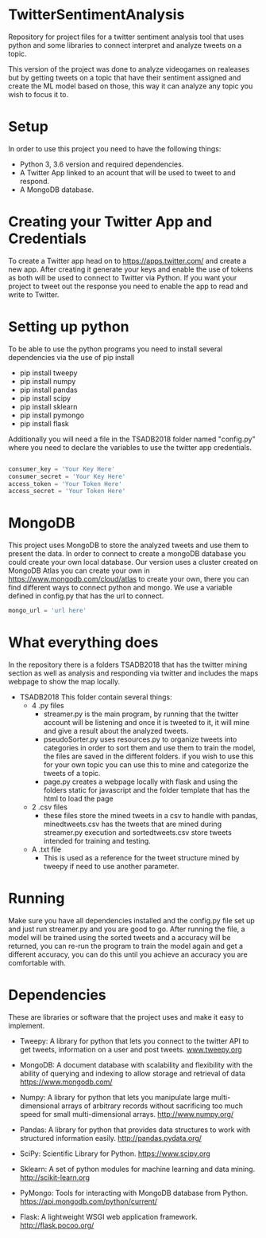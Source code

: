 # TwitterSentimentAnalysis
Repository for project files for a twitter sentiment analysis tool that uses python and some libraries to connect interpret and analyze tweets on a topic. 

This version of the project was done to analyze videogames on realeases but by getting tweets on a topic that have their sentiment assigned and create the ML model based on those, this way it can analyze any topic you wish to focus it to.

# Setup
In order to use this project you need to have the following things:

  * Python 3, 3.6 version and required dependencies.
  * A Twitter App linked to an acount that will be used to tweet to and respond.
  * A MongoDB database.

# Creating your Twitter App and Credentials
To create a Twitter app head on to https://apps.twitter.com/ and create a new app. After creating it generate your keys and enable the use of tokens as both will be used to connect to Twitter via Python. If you want your project to tweet out the response you need to enable the app to read and write to Twitter.

# Setting up python
To be able to use the python programs you need to install several dependencies via the use of pip install
  + pip install tweepy
  + pip install numpy
  + pip install pandas
  + pip install scipy
  + pip install sklearn
  + pip install pymongo
  + pip install flask
  
Additionally you will need a file in the TSADB2018 folder named "config.py" where you need to declare the variables to use the twitter app credentials.

```python

consumer_key = 'Your Key Here'
consumer_secret = 'Your Key Here'
access_token = 'Your Token Here'
access_secret = 'Your Token Here'

```

# MongoDB
This project uses MongoDB to store the analyzed tweets and use them to present the data. In order to connect to create a mongoDB database you could create your own local database. Our version uses a cluster created on MongoDB Atlas you can create your own in https://www.mongodb.com/cloud/atlas to create your own, there you can find different ways to connect python and mongo. We use a variable defined in config.py that has the url to connect.

```python
mongo_url = 'url here'
```

# What everything does
In the repository there is a folders TSADB2018 that has the twitter mining section as well as analysis and responding via twitter and includes the maps webpage to show the map locally.

+ TSADB2018
  This folder contain several things:
  * 4 .py files
    - streamer.py is the main program, by running that the twitter account will be listening and once it is tweeted to it, it will mine and give a result about the analyzed tweets.
    - pseudoSorter.py uses resources.py to organize tweets into categories in order to sort them and use them to train the model, the files are saved in the different folders. if you wish to use this for your own topic you can use this to mine and categorize the tweets of a topic.
    - page.py creates a webpage locally with flask and using the folders static for javascript and the folder template that has the html to load the page
   * 2 .csv files
     - these files store the mined tweets in a csv to handle with pandas, minedtweets.csv has the tweets that are mined during streamer.py execution and sortedtweets.csv store tweets intended for training and testing.
   * A .txt file
     - This is used as a reference for the tweet structure mined by tweepy if need to use another parameter.
    
# Running
Make sure you have all dependencies installed and the config.py file set up and just run streamer.py and you are good to go. After running the file, a model will be trained using the sorted tweets and a accuracy will be returned, you can re-run the program to train the model again and get a different accuracy, you can do this until you achieve an accuracy you are comfortable with.

# Dependencies

These are libraries or software that the project uses and make it easy to implement.

- Tweepy: A library for python that lets you connect to the twitter API to get tweets, information on a user and post tweets. www.tweepy.org

- MongoDB: A document database with scalability and flexibility with the ability of querying and indexing to allow storage and retrieval of data https://www.mongodb.com/

- Numpy: A library for python that lets you manipulate large multi-dimensional arrays of arbitrary records without sacrificing too much speed for small multi-dimensional arrays. http://www.numpy.org/

- Pandas: A library for python that provides data structures to work with structured information easily. http://pandas.pydata.org/

- SciPy: Scientific Library for Python. https://www.scipy.org

- Sklearn: A set of python modules for machine learning and data mining. http://scikit-learn.org

- PyMongo: Tools for interacting with MongoDB database from Python. https://api.mongodb.com/python/current/

- Flask: A lightweight WSGI web application framework. http://flask.pocoo.org/

